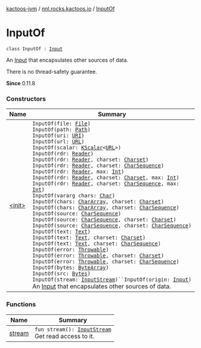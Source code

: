[kactoos-jvm](../../index.md) / [nnl.rocks.kactoos.io](../index.md) / [InputOf](./index.md)

# InputOf

`class InputOf : `[`Input`](../../nnl.rocks.kactoos/-input/index.md)

An [Input](../../nnl.rocks.kactoos/-input/index.md) that encapsulates other sources of data.

There is no thread-safety guarantee.

**Since**
0.11.8

### Constructors

| Name | Summary |
|---|---|
| [&lt;init&gt;](-init-.md) | `InputOf(file: `[`File`](http://docs.oracle.com/javase/8/docs/api/java/io/File.html)`)`<br>`InputOf(path: `[`Path`](http://docs.oracle.com/javase/8/docs/api/java/nio/file/Path.html)`)`<br>`InputOf(uri: `[`URI`](http://docs.oracle.com/javase/8/docs/api/java/net/URI.html)`)`<br>`InputOf(url: `[`URL`](http://docs.oracle.com/javase/8/docs/api/java/net/URL.html)`)`<br>`InputOf(scalar: `[`KScalar`](../../nnl.rocks.kactoos/-k-scalar.md)`<`[`URL`](http://docs.oracle.com/javase/8/docs/api/java/net/URL.html)`>)`<br>`InputOf(rdr: `[`Reader`](http://docs.oracle.com/javase/8/docs/api/java/io/Reader.html)`)`<br>`InputOf(rdr: `[`Reader`](http://docs.oracle.com/javase/8/docs/api/java/io/Reader.html)`, charset: `[`Charset`](http://docs.oracle.com/javase/8/docs/api/java/nio/charset/Charset.html)`)`<br>`InputOf(rdr: `[`Reader`](http://docs.oracle.com/javase/8/docs/api/java/io/Reader.html)`, charset: `[`CharSequence`](https://kotlinlang.org/api/latest/jvm/stdlib/kotlin/-char-sequence/index.html)`)`<br>`InputOf(rdr: `[`Reader`](http://docs.oracle.com/javase/8/docs/api/java/io/Reader.html)`, max: `[`Int`](https://kotlinlang.org/api/latest/jvm/stdlib/kotlin/-int/index.html)`)`<br>`InputOf(rdr: `[`Reader`](http://docs.oracle.com/javase/8/docs/api/java/io/Reader.html)`, charset: `[`Charset`](http://docs.oracle.com/javase/8/docs/api/java/nio/charset/Charset.html)`, max: `[`Int`](https://kotlinlang.org/api/latest/jvm/stdlib/kotlin/-int/index.html)`)`<br>`InputOf(rdr: `[`Reader`](http://docs.oracle.com/javase/8/docs/api/java/io/Reader.html)`, charset: `[`CharSequence`](https://kotlinlang.org/api/latest/jvm/stdlib/kotlin/-char-sequence/index.html)`, max: `[`Int`](https://kotlinlang.org/api/latest/jvm/stdlib/kotlin/-int/index.html)`)`<br>`InputOf(vararg chars: `[`Char`](https://kotlinlang.org/api/latest/jvm/stdlib/kotlin/-char/index.html)`)`<br>`InputOf(chars: `[`CharArray`](https://kotlinlang.org/api/latest/jvm/stdlib/kotlin/-char-array/index.html)`, charset: `[`Charset`](http://docs.oracle.com/javase/8/docs/api/java/nio/charset/Charset.html)`)`<br>`InputOf(chars: `[`CharArray`](https://kotlinlang.org/api/latest/jvm/stdlib/kotlin/-char-array/index.html)`, charset: `[`CharSequence`](https://kotlinlang.org/api/latest/jvm/stdlib/kotlin/-char-sequence/index.html)`)`<br>`InputOf(source: `[`CharSequence`](https://kotlinlang.org/api/latest/jvm/stdlib/kotlin/-char-sequence/index.html)`)`<br>`InputOf(source: `[`CharSequence`](https://kotlinlang.org/api/latest/jvm/stdlib/kotlin/-char-sequence/index.html)`, charset: `[`Charset`](http://docs.oracle.com/javase/8/docs/api/java/nio/charset/Charset.html)`)`<br>`InputOf(source: `[`CharSequence`](https://kotlinlang.org/api/latest/jvm/stdlib/kotlin/-char-sequence/index.html)`, charset: `[`CharSequence`](https://kotlinlang.org/api/latest/jvm/stdlib/kotlin/-char-sequence/index.html)`)`<br>`InputOf(text: `[`Text`](../../nnl.rocks.kactoos/-text/index.md)`)`<br>`InputOf(text: `[`Text`](../../nnl.rocks.kactoos/-text/index.md)`, charset: `[`Charset`](http://docs.oracle.com/javase/8/docs/api/java/nio/charset/Charset.html)`)`<br>`InputOf(text: `[`Text`](../../nnl.rocks.kactoos/-text/index.md)`, charset: `[`CharSequence`](https://kotlinlang.org/api/latest/jvm/stdlib/kotlin/-char-sequence/index.html)`)`<br>`InputOf(error: `[`Throwable`](https://kotlinlang.org/api/latest/jvm/stdlib/kotlin/-throwable/index.html)`)`<br>`InputOf(error: `[`Throwable`](https://kotlinlang.org/api/latest/jvm/stdlib/kotlin/-throwable/index.html)`, charset: `[`Charset`](http://docs.oracle.com/javase/8/docs/api/java/nio/charset/Charset.html)`)`<br>`InputOf(error: `[`Throwable`](https://kotlinlang.org/api/latest/jvm/stdlib/kotlin/-throwable/index.html)`, charset: `[`CharSequence`](https://kotlinlang.org/api/latest/jvm/stdlib/kotlin/-char-sequence/index.html)`)`<br>`InputOf(bytes: `[`ByteArray`](https://kotlinlang.org/api/latest/jvm/stdlib/kotlin/-byte-array/index.html)`)`<br>`InputOf(src: `[`Bytes`](../../nnl.rocks.kactoos/-bytes/index.md)`)`<br>`InputOf(stream: `[`InputStream`](http://docs.oracle.com/javase/8/docs/api/java/io/InputStream.html)`)``InputOf(origin: `[`Input`](../../nnl.rocks.kactoos/-input/index.md)`)`<br>An [Input](../../nnl.rocks.kactoos/-input/index.md) that encapsulates other sources of data. |

### Functions

| Name | Summary |
|---|---|
| [stream](stream.md) | `fun stream(): `[`InputStream`](http://docs.oracle.com/javase/8/docs/api/java/io/InputStream.html)<br>Get read access to it. |
